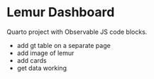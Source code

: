 # Lemur Dashboard

Quarto project with Observable JS code blocks.

- add gt table on a separate page
- add image of lemur
- add cards
- get data working
